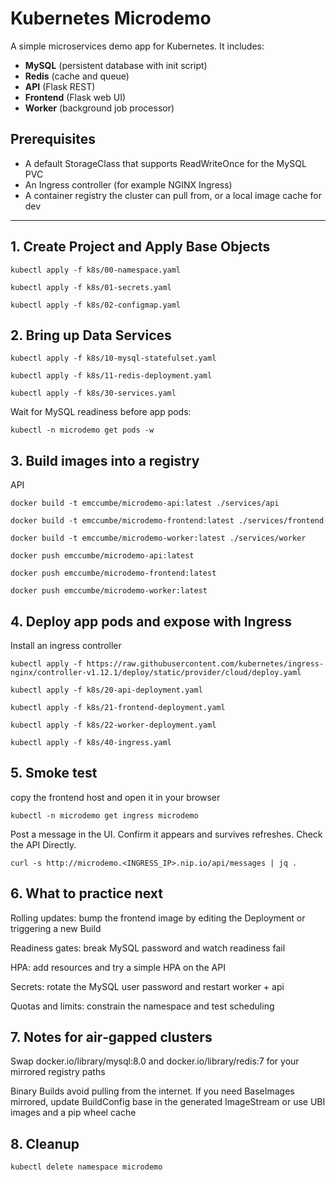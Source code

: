 # Kubernetes Microdemo

A simple microservices demo app for Kubernetes. It includes:
- **MySQL** (persistent database with init script)
- **Redis** (cache and queue)
- **API** (Flask REST)
- **Frontend** (Flask web UI)
- **Worker** (background job processor)

## Prerequisites
- A default StorageClass that supports ReadWriteOnce for the MySQL PVC
- An Ingress controller (for example NGINX Ingress)
- A container registry the cluster can pull from, or a local image cache for dev

---

## 1. Create Project and Apply Base Objects

`kubectl apply -f k8s/00-namespace.yaml`

`kubectl apply -f k8s/01-secrets.yaml`

`kubectl apply -f k8s/02-configmap.yaml`


## 2.  Bring up Data Services
`kubectl apply -f k8s/10-mysql-statefulset.yaml`

`kubectl apply -f k8s/11-redis-deployment.yaml`

`kubectl apply -f k8s/30-services.yaml`

Wait for MySQL readiness before app pods:

`kubectl -n microdemo get pods -w`


## 3. Build images into a registry
API

`docker build -t emccumbe/microdemo-api:latest ./services/api`

`docker build -t emccumbe/microdemo-frontend:latest ./services/frontend`

`docker build -t emccumbe/microdemo-worker:latest ./services/worker`

`docker push emccumbe/microdemo-api:latest`

`docker push emccumbe/microdemo-frontend:latest`

`docker push emccumbe/microdemo-worker:latest`

## 4. Deploy app pods and expose with Ingress
Install an ingress controller

`kubectl apply -f https://raw.githubusercontent.com/kubernetes/ingress-nginx/controller-v1.12.1/deploy/static/provider/cloud/deploy.yaml`

`kubectl apply -f k8s/20-api-deployment.yaml`

`kubectl apply -f k8s/21-frontend-deployment.yaml`

`kubectl apply -f k8s/22-worker-deployment.yaml`

`kubectl apply -f k8s/40-ingress.yaml`


## 5. Smoke test
copy the frontend host and open it in your browser

`kubectl -n microdemo get ingress microdemo`

Post a message in the UI.  Confirm it appears and survives refreshes.  Check the API Directly.

`curl -s http://microdemo.<INGRESS_IP>.nip.io/api/messages | jq .`

## 6. What to practice next

Rolling updates: bump the frontend image by editing the Deployment or triggering a new Build

Readiness gates: break MySQL password and watch readiness fail

HPA: add resources and try a simple HPA on the API

Secrets: rotate the MySQL user password and restart worker + api

Quotas and limits: constrain the namespace and test scheduling

## 7. Notes for air‑gapped clusters

Swap docker.io/library/mysql:8.0 and docker.io/library/redis:7 for your mirrored registry paths

Binary Builds avoid pulling from the internet. If you need BaseImages mirrored, update BuildConfig base in the generated ImageStream or use UBI images and a pip wheel cache

## 8. Cleanup

`kubectl delete namespace microdemo`
